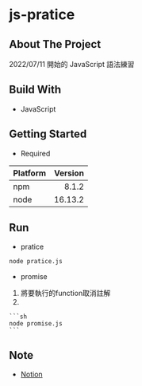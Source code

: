 # js-pratice

## About The Project

2022/07/11 開始的 JavaScript 語法練習

## Build With

-   JavaScript

## Getting Started

-   Required

| Platform | Version |
| :------- | ------: |
| npm      |   8.1.2 |
| node     | 16.13.2 |

## Run

-   pratice

```sh
node pratice.js
```

-   promise

  1. 將要執行的function取消註解
  2.  
    ```sh
    node promise.js
    ```

## Note

-   [Notion](https://quill-paneer-e66.notion.site/JavaScript-177df20b21b84dd29b0671b9b5cd1fdc)

